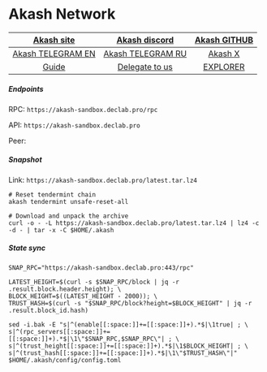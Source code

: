 # Akash Network

|[Akash site](https://akash.network/)|[Akash discord](https://discord.akash.network/)|[Akash GITHUB](https://github.com/akash-network)|
|:--:|:--:|:--:|
|[Akash TELEGRAM EN](https://t.me/AkashNW)|[Akash TELEGRAM RU](https://t.me/akash_ru)|[Akash X](https://twitter.com/akashnet_)|
|[Guide](https://github.com/DecloudNodesLab/Guides/blob/main/English/Deploy_CosmosSDK_node.md)|[Delegate to us](https://restake.app/akash/akashvaloper1ax4c40gn3s74xxm75g6cmts3fw7rq64gq0kaj4a)|[EXPLORER](https://explorer.declab.pro/Akash)|


##### Endpoints

RPC: ```https://akash-sandbox.declab.pro/rpc```

API: ```https://akash-sandbox.declab.pro```

Peer:

##### Snapshot 

Link: ```https://akash-sandbox.declab.pro/latest.tar.lz4```

```
# Reset tendermint chain
akash tendermint unsafe-reset-all

# Download and unpack the archive
curl -o - -L https://akash-sandbox.declab.pro/latest.tar.lz4 | lz4 -c -d - | tar -x -C $HOME/.akash
```

##### State sync

```
SNAP_RPC="https://akash-sandbox.declab.pro:443/rpc"

LATEST_HEIGHT=$(curl -s $SNAP_RPC/block | jq -r .result.block.header.height); \
BLOCK_HEIGHT=$((LATEST_HEIGHT - 2000)); \
TRUST_HASH=$(curl -s "$SNAP_RPC/block?height=$BLOCK_HEIGHT" | jq -r .result.block_id.hash)

sed -i.bak -E "s|^(enable[[:space:]]+=[[:space:]]+).*$|\1true| ; \
s|^(rpc_servers[[:space:]]+=[[:space:]]+).*$|\1\"$SNAP_RPC,$SNAP_RPC\"| ; \
s|^(trust_height[[:space:]]+=[[:space:]]+).*$|\1$BLOCK_HEIGHT| ; \
s|^(trust_hash[[:space:]]+=[[:space:]]+).*$|\1\"$TRUST_HASH\"|" $HOME/.akash/config/config.toml
```
